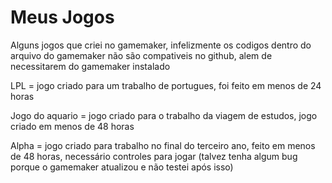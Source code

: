 # Meus Jogos
Alguns jogos que criei no gamemaker, infelizmente os codigos dentro do arquivo do gamemaker não são compativeis no github, alem de necessitarem do gamemaker instalado

LPL = jogo criado para um trabalho de portugues, foi feito em menos de 24 horas

Jogo do aquario = jogo criado para o trabalho da viagem de estudos, jogo criado em menos de 48 horas

Alpha = jogo criado para trabalho no final do terceiro ano, feito em menos de 48 horas, necessário controles para jogar (talvez tenha algum bug porque o gamemaker atualizou e não testei após isso)
